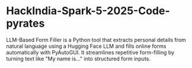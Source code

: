 # HackIndia-Spark-5-2025-Code-pyrates
LLM-Based Form Filler is a Python tool that extracts personal details from natural language using a Hugging Face LLM and fills online forms automatically with PyAutoGUI. It streamlines repetitive form-filling by turning text like "My name is..." into structured form inputs.

